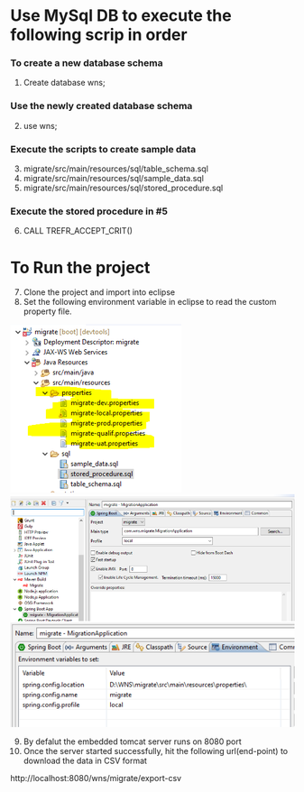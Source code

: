 # Use MySql DB to execute the following scrip in order

### To create a new database schema
1. Create database wns;

### Use the newly created database schema
2. use wns;

### Execute the scripts to create sample data
3. migrate/src/main/resources/sql/table_schema.sql
4. migrate/src/main/resources/sql/sample_data.sql
5. migrate/src/main/resources/sql/stored_procedure.sql

### Execute the stored procedure in #5
6. CALL TREFR_ACCEPT_CRIT()



# To Run the project

7. Clone the project and import into eclipse
8. Set the following environment variable in eclipse to read the custom property file.

![setup 1](https://github.com/Satyaa266/Source-code/blob/master/migrate/eclipse_setup1.png)
![setup 2](https://github.com/Satyaa266/Source-code/blob/master/migrate/eclipse_setup2.png)
![setup 3](https://github.com/Satyaa266/Source-code/blob/master/migrate/eclipse_setup3.png)









9. By defalut the embedded tomcat server runs on 8080 port
10. Once the server started successfully, hit the following url(end-point) to download the data in CSV format

http://localhost:8080/wns/migrate/export-csv
